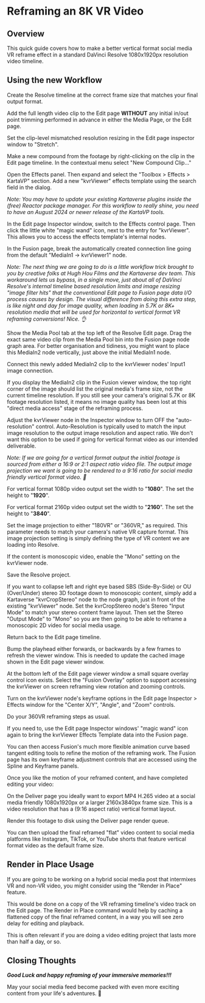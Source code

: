 # Reframing an 8K VR Video

## Overview

This quick guide covers how to make a better vertical format social media VR reframe effect in a standard DaVinci Resolve 1080x1920px resolution video timeline.

## Using the new Workflow

Create the Resolve timeline at the correct frame size that matches your final output format.

Add the full length video clip to the Edit page **WITHOUT** any initial in/out point trimming performed in advance in either the Media Page, or the Edit page.

Set the clip-level mismatched resolution resizing in the Edit page inspector window to "Stretch".

Make a new compound from the footage by right-clicking on the clip in the Edit page timeline. In the contextual menu select "New Compound Clip…"

Open the Effects panel. Then expand and select the "Toolbox \> Effects \> KartaVP" section. Add a new "kvrViewer" effects template using the search field in the dialog. 

*Note: You may have to update your existing Kartaverse plugins inside the (free) Reactor package manager. For this workflow to really shine, you need to have an August 2024 or newer release of the KartaVP tools.*

In the Edit page Inspector window, switch to the Effects control page. Then click the little white "magic wand" icon, next to the entry for "kvrViewer". This allows you to access the effects template's internal nodes.

In the Fusion page, break the automatically created connection line going from the default "MediaIn1 \-\> kvrViewer1" node.

*Note: The next thing we are going to do is a little workflow trick brought to you by creative folks at Hugh Hou Films and the Kartaverse dev team. This workaround lets us bypass, in a single move, just about all of DaVinci Resolve's internal timeline based resolution limits and image resizing "image filter hits" that the conventional Edit page to Fusion page data I/O process causes by design. The visual difference from doing this extra step, is like night and day for image quality, when loading in 5.7K or 8K+ resolution media that will be used for horizontal to vertical format VR reframing conversions\! Nice. 👌*

Show the Media Pool tab at the top left of the Resolve Edit page. Drag the exact same video clip from the Media Pool bin into the Fusion page node graph area. For better organisation and tidiness, you might want to place this MediaIn2 node vertically, just above the initial MediaIn1 node.

Connect this newly added MediaIn2 clip to the kvrViewer nodes' Input1 image connection.

If you display the MediaIn2 clip in the Fusion viewer window, the top right corner of the image should list the original media's frame size, not the current timeline resolution. If you still see your camera's original 5.7K or 8K footage resolution listed, it means no image quality has been lost at this "direct media access" stage of the reframing process.

Adjust the kvrViewer node in the Inspector window to turn OFF the "auto-resolution" control. Auto-Resolution is typically used to match the input image resolution to the output image resolution and aspect ratio. We don't want this option to be used if going for vertical format video as our intended deliverable.

*Note: If we are going for a vertical format output the initial footage is sourced from either a 16:9 or 2:1 aspect ratio video file. The output image projection we want is going to be rendered to a 9:16 ratio for social media friendly vertical format video. 🎥*

For vertical format 1080p video output set the width to "**1080**". The set the height to "**1920**".

For vertical format 2160p video output set the width to "**2160**". The set the height to "**3840**".

Set the image projection to either "180VR" or "360VR," as required. This parameter needs to match your camera's native VR capture format. This image projection setting is simply defining the type of VR content we are loading into Resolve.

If the content is monoscopic video, enable the "Mono" setting on the kvrViewer node.

Save the Resolve project.

If you want to collapse left and right eye based SBS (Side-By-Side) or OU (Over/Under) stereo 3D footage down to monoscopic content, simply add a Kartaverse "kvrCropStereo" node to the node graph, just in front of the existing "kvrViewer" node. Set the kvrCropStereo node's Stereo "Input Mode" to match your stereo content frame layout. Then set the Stereo "Output Mode" to "Mono" so you are then going to be able to reframe a monoscopic 2D video for social media usage.

Return back to the Edit page timeline.

Bump the playhead either forwards, or backwards by a few frames to refresh the viewer window. This is needed to update the cached image shown in the Edit page viewer window.

At the bottom left of the Edit page viewer window a small square overlay control icon exists. Select the "Fusion Overlay" option to support accessing the kvrViewer on screen reframing view rotation and zooming controls.

Turn on the kvrViewer node's keyframe options in the Edit page Inspector \> Effects window for the "Center X/Y", "Angle", and "Zoom" controls.

Do your 360VR reframing steps as usual.

If you need to, use the Edit page Inspector windows' "magic wand" icon again to bring the kvrViewer Effects Template data into the Fusion page. 

You can then access Fusion's much more flexible animation curve based tangent editing tools to refine the motion of the reframing work. The Fusion page has its own keyframe adjustment controls that are accessed using the Spline and Keyframe panels.

Once you like the motion of your reframed content, and have completed editing your video:

On the Deliver page you ideally want to export MP4 H.265 video at a social media friendly 1080x1920px or a larger 2160x3840px frame size. This is a video resolution that has a (9:16 aspect ratio) vertical format layout.

Render this footage to disk using the Deliver page render queue.

You can then upload the final reframed "flat" video content to social media platforms like Instagram, TikTok, or YouTube shorts that feature vertical format video as the default frame size.

## Render in Place Usage

If you are going to be working on a hybrid social media post that intermixes VR and non-VR video, you might consider using the "Render in Place" feature.

This would be done on a copy of the VR reframing timeline's video track on the Edit page. The Render in Place command would help by caching a flattened copy of the final reframed content, in a way you will see zero delay for editing and playback.

This is often relevant if you are doing a video editing project that lasts more than half a day, or so. 

## Closing Thoughts

***Good Luck and happy reframing of your immersive memories\!\!\!*** 

May your social media feed become packed with even more exciting content from your life's adventures. 🤘
